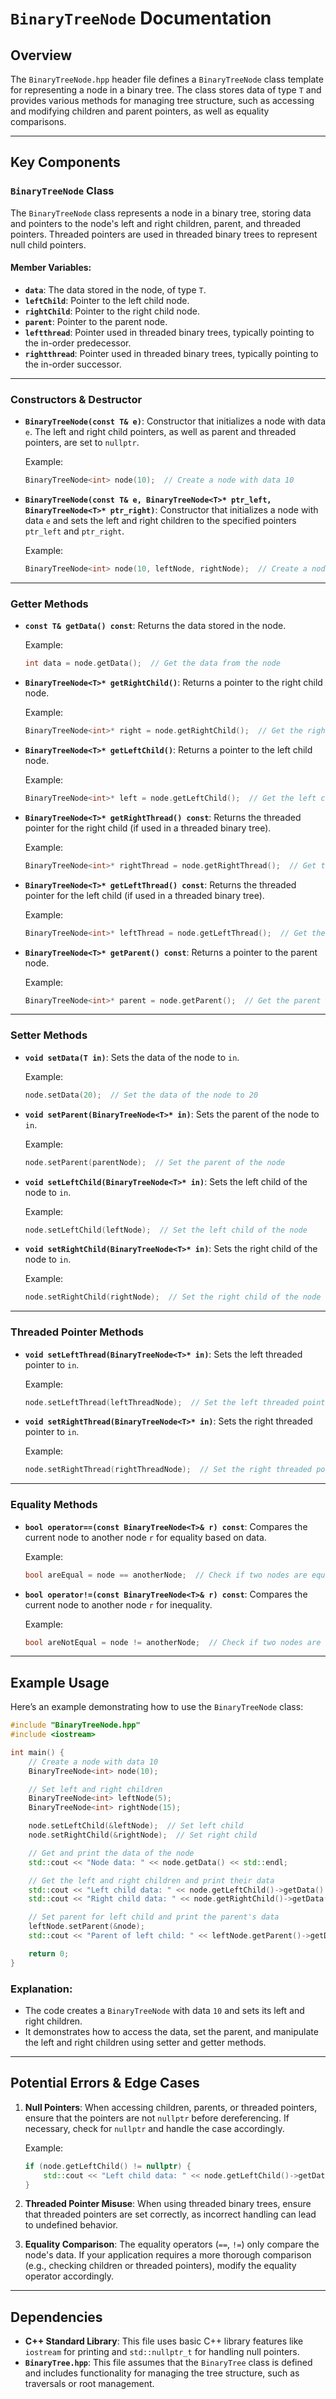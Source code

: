 # `BinaryTreeNode` Documentation

## Overview

The `BinaryTreeNode.hpp` header file defines a `BinaryTreeNode` class template for representing a node in a binary tree. The class stores data of type `T` and provides various methods for managing tree structure, such as accessing and modifying children and parent pointers, as well as equality comparisons.

---

## Key Components

### `BinaryTreeNode` Class

The `BinaryTreeNode` class represents a node in a binary tree, storing data and pointers to the node's left and right children, parent, and threaded pointers. Threaded pointers are used in threaded binary trees to represent null child pointers.

#### Member Variables:
- **`data`**: The data stored in the node, of type `T`.
- **`leftChild`**: Pointer to the left child node.
- **`rightChild`**: Pointer to the right child node.
- **`parent`**: Pointer to the parent node.
- **`leftthread`**: Pointer used in threaded binary trees, typically pointing to the in-order predecessor.
- **`rightthread`**: Pointer used in threaded binary trees, typically pointing to the in-order successor.

---

### Constructors & Destructor

- **`BinaryTreeNode(const T& e)`**: Constructor that initializes a node with data `e`. The left and right child pointers, as well as parent and threaded pointers, are set to `nullptr`.

  Example:
  ```cpp
  BinaryTreeNode<int> node(10);  // Create a node with data 10
  ```

- **`BinaryTreeNode(const T& e, BinaryTreeNode<T>* ptr_left, BinaryTreeNode<T>* ptr_right)`**: Constructor that initializes a node with data `e` and sets the left and right children to the specified pointers `ptr_left` and `ptr_right`.

  Example:
  ```cpp
  BinaryTreeNode<int> node(10, leftNode, rightNode);  // Create a node with left and right children
  ```

---

### Getter Methods

- **`const T& getData() const`**: Returns the data stored in the node.

  Example:
  ```cpp
  int data = node.getData();  // Get the data from the node
  ```

- **`BinaryTreeNode<T>* getRightChild()`**: Returns a pointer to the right child node.

  Example:
  ```cpp
  BinaryTreeNode<int>* right = node.getRightChild();  // Get the right child of the node
  ```

- **`BinaryTreeNode<T>* getLeftChild()`**: Returns a pointer to the left child node.

  Example:
  ```cpp
  BinaryTreeNode<int>* left = node.getLeftChild();  // Get the left child of the node
  ```

- **`BinaryTreeNode<T>* getRightThread() const`**: Returns the threaded pointer for the right child (if used in a threaded binary tree).

  Example:
  ```cpp
  BinaryTreeNode<int>* rightThread = node.getRightThread();  // Get the right thread pointer
  ```

- **`BinaryTreeNode<T>* getLeftThread() const`**: Returns the threaded pointer for the left child (if used in a threaded binary tree).

  Example:
  ```cpp
  BinaryTreeNode<int>* leftThread = node.getLeftThread();  // Get the left thread pointer
  ```

- **`BinaryTreeNode<T>* getParent() const`**: Returns a pointer to the parent node.

  Example:
  ```cpp
  BinaryTreeNode<int>* parent = node.getParent();  // Get the parent of the node
  ```

---

### Setter Methods

- **`void setData(T in)`**: Sets the data of the node to `in`.

  Example:
  ```cpp
  node.setData(20);  // Set the data of the node to 20
  ```

- **`void setParent(BinaryTreeNode<T>* in)`**: Sets the parent of the node to `in`.

  Example:
  ```cpp
  node.setParent(parentNode);  // Set the parent of the node
  ```

- **`void setLeftChild(BinaryTreeNode<T>* in)`**: Sets the left child of the node to `in`.

  Example:
  ```cpp
  node.setLeftChild(leftNode);  // Set the left child of the node
  ```

- **`void setRightChild(BinaryTreeNode<T>* in)`**: Sets the right child of the node to `in`.

  Example:
  ```cpp
  node.setRightChild(rightNode);  // Set the right child of the node
  ```

---

### Threaded Pointer Methods

- **`void setLeftThread(BinaryTreeNode<T>* in)`**: Sets the left threaded pointer to `in`.

  Example:
  ```cpp
  node.setLeftThread(leftThreadNode);  // Set the left threaded pointer
  ```

- **`void setRightThread(BinaryTreeNode<T>* in)`**: Sets the right threaded pointer to `in`.

  Example:
  ```cpp
  node.setRightThread(rightThreadNode);  // Set the right threaded pointer
  ```

---

### Equality Methods

- **`bool operator==(const BinaryTreeNode<T>& r) const`**: Compares the current node to another node `r` for equality based on data.

  Example:
  ```cpp
  bool areEqual = node == anotherNode;  // Check if two nodes are equal
  ```

- **`bool operator!=(const BinaryTreeNode<T>& r) const`**: Compares the current node to another node `r` for inequality.

  Example:
  ```cpp
  bool areNotEqual = node != anotherNode;  // Check if two nodes are not equal
  ```

---

## Example Usage

Here’s an example demonstrating how to use the `BinaryTreeNode` class:

```cpp
#include "BinaryTreeNode.hpp"
#include <iostream>

int main() {
    // Create a node with data 10
    BinaryTreeNode<int> node(10);

    // Set left and right children
    BinaryTreeNode<int> leftNode(5);
    BinaryTreeNode<int> rightNode(15);

    node.setLeftChild(&leftNode);  // Set left child
    node.setRightChild(&rightNode);  // Set right child

    // Get and print the data of the node
    std::cout << "Node data: " << node.getData() << std::endl;

    // Get the left and right children and print their data
    std::cout << "Left child data: " << node.getLeftChild()->getData() << std::endl;
    std::cout << "Right child data: " << node.getRightChild()->getData() << std::endl;

    // Set parent for left child and print the parent's data
    leftNode.setParent(&node);
    std::cout << "Parent of left child: " << leftNode.getParent()->getData() << std::endl;

    return 0;
}
```

### Explanation:
- The code creates a `BinaryTreeNode` with data `10` and sets its left and right children.
- It demonstrates how to access the data, set the parent, and manipulate the left and right children using setter and getter methods.

---

## Potential Errors & Edge Cases

1. **Null Pointers**: When accessing children, parents, or threaded pointers, ensure that the pointers are not `nullptr` before dereferencing. If necessary, check for `nullptr` and handle the case accordingly.

   Example:
   ```cpp
   if (node.getLeftChild() != nullptr) {
       std::cout << "Left child data: " << node.getLeftChild()->getData() << std::endl;
   }
   ```

2. **Threaded Pointer Misuse**: When using threaded binary trees, ensure that threaded pointers are set correctly, as incorrect handling can lead to undefined behavior.

3. **Equality Comparison**: The equality operators (`==`, `!=`) only compare the node's data. If your application requires a more thorough comparison (e.g., checking children or threaded pointers), modify the equality operator accordingly.

---

## Dependencies

- **C++ Standard Library**: This file uses basic C++ library features like `iostream` for printing and `std::nullptr_t` for handling null pointers.
- **`BinaryTree.hpp`**: This file assumes that the `BinaryTree` class is defined and includes functionality for managing the tree structure, such as traversals or root management.

